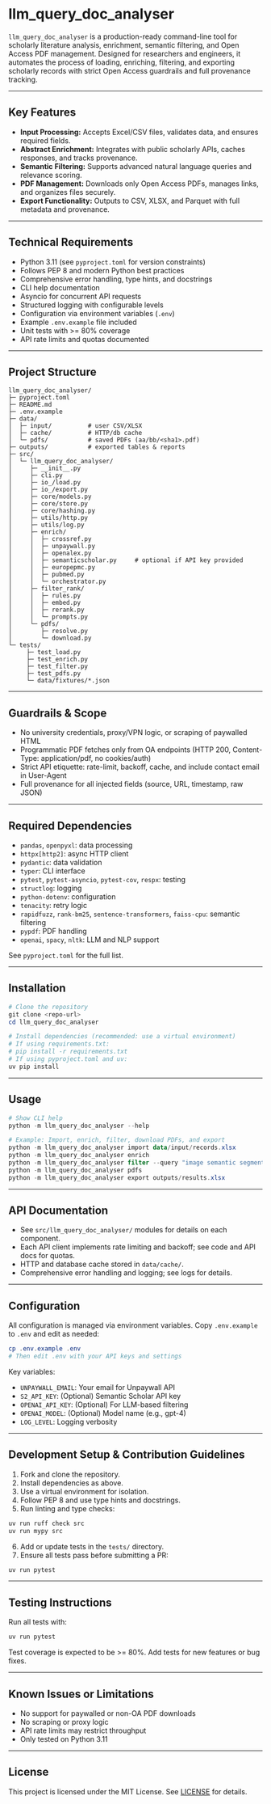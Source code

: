 # llm_query_doc_analyser

`llm_query_doc_analyser` is a production-ready command-line tool for scholarly literature analysis, enrichment, semantic filtering, and Open Access PDF management. Designed for researchers and engineers, it automates the process of loading, enriching, filtering, and exporting scholarly records with strict Open Access guardrails and full provenance tracking.

---
## Key Features

- **Input Processing:** Accepts Excel/CSV files, validates data, and ensures required fields.
- **Abstract Enrichment:** Integrates with public scholarly APIs, caches responses, and tracks provenance.
- **Semantic Filtering:** Supports advanced natural language queries and relevance scoring.
- **PDF Management:** Downloads only Open Access PDFs, manages links, and organizes files securely.
- **Export Functionality:** Outputs to CSV, XLSX, and Parquet with full metadata and provenance.

---
## Technical Requirements

- Python 3.11 (see `pyproject.toml` for version constraints)
- Follows PEP 8 and modern Python best practices
- Comprehensive error handling, type hints, and docstrings
- CLI help documentation
- Asyncio for concurrent API requests
- Structured logging with configurable levels
- Configuration via environment variables (`.env`)
- Example `.env.example` file included
- Unit tests with >= 80% coverage
- API rate limits and quotas documented

---
## Project Structure

```
llm_query_doc_analyser/
├─ pyproject.toml
├─ README.md
├─ .env.example
├─ data/
│  ├─ input/          # user CSV/XLSX
│  ├─ cache/          # HTTP/db cache
│  └─ pdfs/           # saved PDFs (aa/bb/<sha1>.pdf)
├─ outputs/           # exported tables & reports
├─ src/
│  └─ llm_query_doc_analyser/
│     ├─ __init__.py
│     ├─ cli.py
│     ├─ io_/load.py
│     ├─ io_/export.py
│     ├─ core/models.py
│     ├─ core/store.py
│     ├─ core/hashing.py
│     ├─ utils/http.py
│     ├─ utils/log.py
│     ├─ enrich/
│     │  ├─ crossref.py
│     │  ├─ unpaywall.py
│     │  ├─ openalex.py
│     │  ├─ semanticscholar.py     # optional if API key provided
│     │  ├─ europepmc.py
│     │  ├─ pubmed.py
│     │  └─ orchestrator.py
│     ├─ filter_rank/
│     │  ├─ rules.py
│     │  ├─ embed.py
│     │  ├─ rerank.py
│     │  └─ prompts.py
│     └─ pdfs/
│        ├─ resolve.py
│        └─ download.py
└─ tests/
	 ├─ test_load.py
	 ├─ test_enrich.py
	 ├─ test_filter.py
	 ├─ test_pdfs.py
	 └─ data/fixtures/*.json
```

---
## Guardrails & Scope

- No university credentials, proxy/VPN logic, or scraping of paywalled HTML
- Programmatic PDF fetches only from OA endpoints (HTTP 200, Content-Type: application/pdf, no cookies/auth)
- Strict API etiquette: rate-limit, backoff, cache, and include contact email in User-Agent
- Full provenance for all injected fields (source, URL, timestamp, raw JSON)

---
## Required Dependencies

- `pandas`, `openpyxl`: data processing
- `httpx[http2]`: async HTTP client
- `pydantic`: data validation
- `typer`: CLI interface
- `pytest`, `pytest-asyncio`, `pytest-cov`, `respx`: testing
- `structlog`: logging
- `python-dotenv`: configuration
- `tenacity`: retry logic
- `rapidfuzz`, `rank-bm25`, `sentence-transformers`, `faiss-cpu`: semantic filtering
- `pypdf`: PDF handling
- `openai`, `spacy`, `nltk`: LLM and NLP support

See `pyproject.toml` for the full list.

---
## Installation

```powershell
# Clone the repository
git clone <repo-url>
cd llm_query_doc_analyser

# Install dependencies (recommended: use a virtual environment)
# If using requirements.txt:
# pip install -r requirements.txt
# If using pyproject.toml and uv:
uv pip install
```

---
## Usage

```powershell
# Show CLI help
python -m llm_query_doc_analyser --help

# Example: Import, enrich, filter, download PDFs, and export
python -m llm_query_doc_analyser import data/input/records.xlsx
python -m llm_query_doc_analyser enrich
python -m llm_query_doc_analyser filter --query "image semantic segmentation on 2D image data only"
python -m llm_query_doc_analyser pdfs
python -m llm_query_doc_analyser export outputs/results.xlsx
```

---
## API Documentation

- See `src/llm_query_doc_analyser/` modules for details on each component.
- Each API client implements rate limiting and backoff; see code and API docs for quotas.
- HTTP and database cache stored in `data/cache/`.
- Comprehensive error handling and logging; see logs for details.

---

## Configuration

All configuration is managed via environment variables. Copy `.env.example` to `.env` and edit as needed:

```powershell
cp .env.example .env
# Then edit .env with your API keys and settings
```

Key variables:

- `UNPAYWALL_EMAIL`: Your email for Unpaywall API
- `S2_API_KEY`: (Optional) Semantic Scholar API key
- `OPENAI_API_KEY`: (Optional) For LLM-based filtering
- `OPENAI_MODEL`: (Optional) Model name (e.g., gpt-4)
- `LOG_LEVEL`: Logging verbosity

---

## Development Setup & Contribution Guidelines

1. Fork and clone the repository.
2. Install dependencies as above.
3. Use a virtual environment for isolation.
4. Follow PEP 8 and use type hints and docstrings.
5. Run linting and type checks:

```powershell
uv run ruff check src
uv run mypy src
```

6. Add or update tests in the `tests/` directory.
7. Ensure all tests pass before submitting a PR:

```powershell
uv run pytest
```

---

## Testing Instructions

Run all tests with:

```powershell
uv run pytest
```

Test coverage is expected to be >= 80%. Add tests for new features or bug fixes.

---

## Known Issues or Limitations

- No support for paywalled or non-OA PDF downloads
- No scraping or proxy logic
- API rate limits may restrict throughput
- Only tested on Python 3.11

---
## License

This project is licensed under the MIT License. See [LICENSE](LICENSE) for details.
